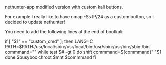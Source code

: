 nethunter-app modified version with custom kali buttons.

For example I really like to have nmap -Ss IP/24 as a custom button, so I decided to update nethunter!

You need to add the following lines at the end of bootkali:

if [ "$1" == "custom_cmd" ]; then
  LANG=C PATH=$PATH:/usr/local/sbin:/usr/local/bin:/usr/sbin:/usr/bin:/sbin:/bin 
  commmand=""
  while test $# -gt 0
  do
    shift
    commmand=${commmand}" "$1
   done
   $busybox chroot $mnt $commmand
fi
